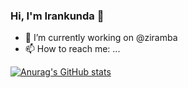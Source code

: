### Hi, I'm Irankunda 👋

- 🔭 I’m currently working on @ziramba
- 📫 How to reach me: ...

[![Anurag's GitHub stats](https://github-readme-stats.vercel.app/api?username=cnkunda)](https://github.com/anuraghazra/github-readme-stats)

<!--
**cnkunda/cnkunda** is a ✨ _special_ ✨ repository because its `README.md` (this file) appears on your GitHub profile.

Here are some ideas to get you started:

- 🌱 I’m currently learning ...
- 👯 I’m looking to collaborate on building startuns in Africa
- 🤔 I’m looking for help with ...
- 💬 Ask me about ...
- 😄 Pronouns: ...
- ⚡ Fun fact: ...
-->
